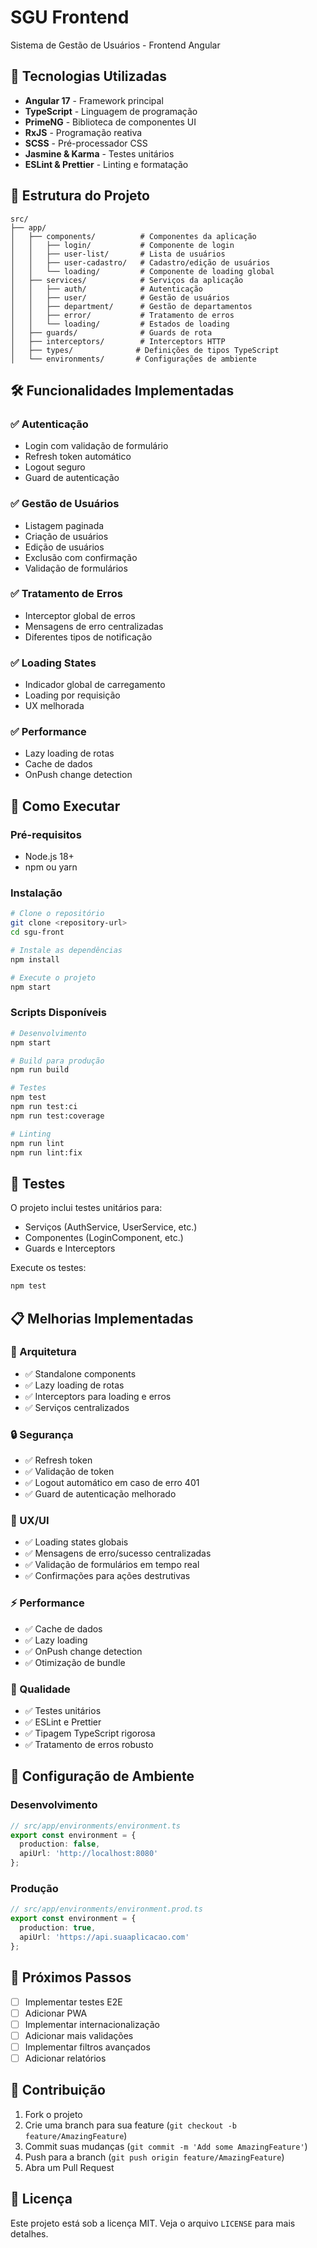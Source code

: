 # SGU Frontend

Sistema de Gestão de Usuários - Frontend Angular

## 🚀 Tecnologias Utilizadas

- **Angular 17** - Framework principal
- **TypeScript** - Linguagem de programação
- **PrimeNG** - Biblioteca de componentes UI
- **RxJS** - Programação reativa
- **SCSS** - Pré-processador CSS
- **Jasmine & Karma** - Testes unitários
- **ESLint & Prettier** - Linting e formatação

## 📁 Estrutura do Projeto

```
src/
├── app/
│   ├── components/          # Componentes da aplicação
│   │   ├── login/           # Componente de login
│   │   ├── user-list/       # Lista de usuários
│   │   ├── user-cadastro/   # Cadastro/edição de usuários
│   │   └── loading/         # Componente de loading global
│   ├── services/            # Serviços da aplicação
│   │   ├── auth/            # Autenticação
│   │   ├── user/            # Gestão de usuários
│   │   ├── department/      # Gestão de departamentos
│   │   ├── error/           # Tratamento de erros
│   │   └── loading/         # Estados de loading
│   ├── guards/              # Guards de rota
│   ├── interceptors/        # Interceptors HTTP
│   ├── types/              # Definições de tipos TypeScript
│   └── environments/       # Configurações de ambiente
```

## 🛠️ Funcionalidades Implementadas

### ✅ Autenticação
- Login com validação de formulário
- Refresh token automático
- Logout seguro
- Guard de autenticação

### ✅ Gestão de Usuários
- Listagem paginada
- Criação de usuários
- Edição de usuários
- Exclusão com confirmação
- Validação de formulários

### ✅ Tratamento de Erros
- Interceptor global de erros
- Mensagens de erro centralizadas
- Diferentes tipos de notificação

### ✅ Loading States
- Indicador global de carregamento
- Loading por requisição
- UX melhorada

### ✅ Performance
- Lazy loading de rotas
- Cache de dados
- OnPush change detection

## 🚀 Como Executar

### Pré-requisitos
- Node.js 18+
- npm ou yarn

### Instalação
```bash
# Clone o repositório
git clone <repository-url>
cd sgu-front

# Instale as dependências
npm install

# Execute o projeto
npm start
```

### Scripts Disponíveis

```bash
# Desenvolvimento
npm start

# Build para produção
npm run build

# Testes
npm test
npm run test:ci
npm run test:coverage

# Linting
npm run lint
npm run lint:fix
```

## 🧪 Testes

O projeto inclui testes unitários para:
- Serviços (AuthService, UserService, etc.)
- Componentes (LoginComponent, etc.)
- Guards e Interceptors

Execute os testes:
```bash
npm test
```

## 📋 Melhorias Implementadas

### 🔧 Arquitetura
- ✅ Standalone components
- ✅ Lazy loading de rotas
- ✅ Interceptors para loading e erros
- ✅ Serviços centralizados

### 🔒 Segurança
- ✅ Refresh token
- ✅ Validação de token
- ✅ Logout automático em caso de erro 401
- ✅ Guard de autenticação melhorado

### 🎨 UX/UI
- ✅ Loading states globais
- ✅ Mensagens de erro/sucesso centralizadas
- ✅ Validação de formulários em tempo real
- ✅ Confirmações para ações destrutivas

### ⚡ Performance
- ✅ Cache de dados
- ✅ Lazy loading
- ✅ OnPush change detection
- ✅ Otimização de bundle

### 🧪 Qualidade
- ✅ Testes unitários
- ✅ ESLint e Prettier
- ✅ Tipagem TypeScript rigorosa
- ✅ Tratamento de erros robusto

## 🔧 Configuração de Ambiente

### Desenvolvimento
```typescript
// src/app/environments/environment.ts
export const environment = {
  production: false,
  apiUrl: 'http://localhost:8080'
};
```

### Produção
```typescript
// src/app/environments/environment.prod.ts
export const environment = {
  production: true,
  apiUrl: 'https://api.suaaplicacao.com'
};
```

## 📝 Próximos Passos

- [ ] Implementar testes E2E
- [ ] Adicionar PWA
- [ ] Implementar internacionalização
- [ ] Adicionar mais validações
- [ ] Implementar filtros avançados
- [ ] Adicionar relatórios

## 🤝 Contribuição

1. Fork o projeto
2. Crie uma branch para sua feature (`git checkout -b feature/AmazingFeature`)
3. Commit suas mudanças (`git commit -m 'Add some AmazingFeature'`)
4. Push para a branch (`git push origin feature/AmazingFeature`)
5. Abra um Pull Request

## 📄 Licença

Este projeto está sob a licença MIT. Veja o arquivo `LICENSE` para mais detalhes.